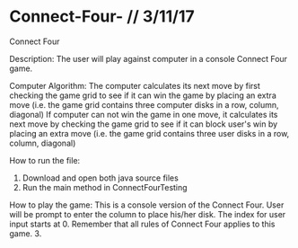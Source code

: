 # Connect-Four- // 3/11/17
Connect Four

Description:
The user will play against computer in a console Connect Four game.

Computer Algorithm:
The computer calculates its next move by first checking the game grid to see if it can win the game by placing an extra move (i.e. the game grid contains three computer disks in a row, column, diagonal)
If computer can not win the game in one move, it calculates its next move by checking the game grid to see if it can block user's win by placing an extra move (i.e. the game grid contains three user disks in a row, column, diagonal)

How to run the file:
1) Download and open both java source files
2) Run the main method in ConnectFourTesting 

How to play the game:
This is a console version of the Connect Four. User will be prompt to enter the column to place his/her disk.
The index for user input starts at 0. 
Remember that all rules of Connect Four applies to this game.
3.
